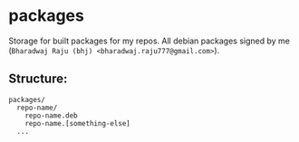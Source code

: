 # packages
Storage for built packages for my repos. All debian packages signed by me (`Bharadwaj Raju (bhj) <bharadwaj.raju777@gmail.com>`).

## Structure:

    packages/
      repo-name/
        repo-name.deb
        repo-name.[something-else]
      ...
